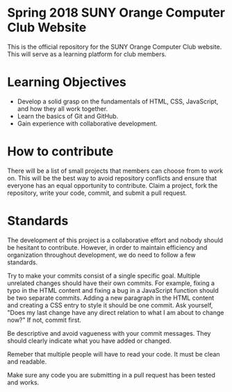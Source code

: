 # Spring 2018 SUNY Orange Computer Club Website
This is the official repository for the SUNY Orange Computer Club website. This will serve as a learning platform for club members.

# Learning Objectives
* Develop a solid grasp on the fundamentals of HTML, CSS, JavaScript, and how they all work together. 
* Learn the basics of Git and GitHub.
* Gain experience with collaborative development.

# How to contribute
There will be a list of small projects that members can choose from to work on. This will be the best way to avoid repository conflicts and ensure that everyone has an equal opportunity to contribute. Claim a project, fork the repository, write your code, commit, and submit a pull request.

# Standards
The development of this project is a collaborative effort and nobody should be hesitant to contribute. However, in order to maintain efficiency and organization throughout development, we do need to follow a few standards.

Try to make your commits consist of a single specific goal. Multiple unrelated changes should have their own commits. For example, fixing a typo in the HTML content and fixing a bug in a JavaScript function should be two separate commits. Adding a new paragraph in the HTML content and creating a CSS entry to style it should be one commit. Ask yourself, "Does my last change have any direct relation to what I am about to change now?" If not, commit first.

Be descriptive and avoid vagueness with your commit messages. They should clearly indicate what you have added or changed.  

Remeber that multiple people will have to read your code. It must be clean and readable.

Make sure any code you are submitting in a pull request has been tested and works.



